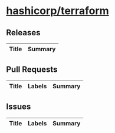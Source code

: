 # [hashicorp/terraform](https://github.com/hashicorp/terraform)

## Releases

| Title | Summary |
| --- | --- |

## Pull Requests

| Title | Labels | Summary |
| --- | --- | --- |

## Issues

| Title | Labels | Summary |
| --- | --- | --- |

